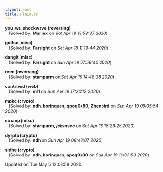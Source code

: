 ```yaml
---
layout: post
title: PlaidCTF
---
```


<!--break-->

**you_wa_shockwave (reversing)**  
&nbsp;&nbsp;&nbsp;(Solved by: **Maniex** on _Sat Apr 18 19:58:37 2020_)  
  
**golfso (misc)**  
&nbsp;&nbsp;&nbsp;(Solved by: **Farsight** on _Sat Apr 18 11:19:44 2020_)  
  
**dangit (misc)**  
&nbsp;&nbsp;&nbsp;(Solved by: **Farsight** on _Sun Apr 19 07:59:40 2020_)  
  
**reee (reversing)**  
&nbsp;&nbsp;&nbsp;(Solved by: **stamparm** on _Sat Apr 18 14:48:38 2020_)  
  
**contrived (web)**  
&nbsp;&nbsp;&nbsp;(Solved by: **m11** on _Sun Apr 19 17:20:12 2020_)  
  
**mpkc (crypto)**  
&nbsp;&nbsp;&nbsp;(Solved by: **ndh, borinquen, qpoq0x80, Zhenbird** on _Sun Apr 19 08:05:54 2020_)  
  
**strcmp (misc)**  
&nbsp;&nbsp;&nbsp;(Solved by: **stamparm, *jcksnsec*** on _Sat Apr 18 18:26:25 2020_)  
  
**dyrpto (crypto)**  
&nbsp;&nbsp;&nbsp;(Solved by: **ndh** on _Sun Apr 19 08:43:07 2020_)  
  
**sidhe (crypto)**  
&nbsp;&nbsp;&nbsp;(Solved by: **ndh, borinquen, apoq0x80** on _Sun Apr 19 16:33:53 2020_)  
  


Updated on Tue May  5 12:08:58 2020
